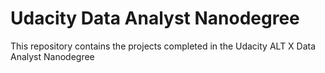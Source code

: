 # Udacity Data Analyst Nanodegree

This repository contains the projects completed in the Udacity ALT X Data Analyst Nanodegree
